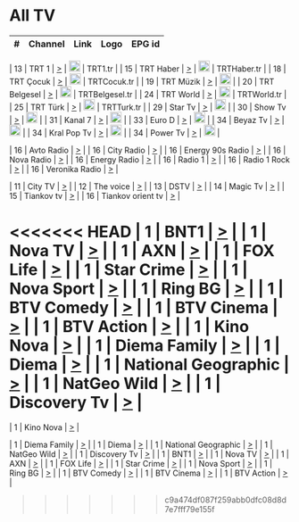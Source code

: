 <h1>All TV</h1>

| #   | Channel        | Link  | Logo | EPG id |
|:---:|:--------------:|:-----:|:----:|:------:|

| 13  | TRT 1            | [>](https://tv-trt1.medya.trt.com.tr/master.m3u8) | <img height="20" src="https://i.imgur.com/j786OLG.png"/> | TRT1.tr |
| 15  | TRT Haber        | [>](https://tv-trthaber.medya.trt.com.tr/master.m3u8) | <img height="20" src="https://i.imgur.com/OVfo8Ab.png"/> | TRTHaber.tr |
| 18  | TRT Çocuk        | [>](https://tv-trtcocuk.medya.trt.com.tr/master.m3u8) | <img height="20" src="https://i.imgur.com/QLFmD6d.png"/> | TRTCocuk.tr |
| 19  | TRT Müzik        | [>](https://tv-trtmuzik.medya.trt.com.tr/master.m3u8) | <img height="20" src="https://i.imgur.com/fIVFCEd.png"/> |
| 20  | TRT Belgesel     | [>](https://tv-trtbelgesel.medya.trt.com.tr/master.m3u8) | <img height="20" src="https://i.imgur.com/MGO87pe.png"/> | TRTBelgesel.tr |
| 24  | TRT World        | [>](https://tv-trtworld.medya.trt.com.tr/master.m3u8) | <img height="20" src="https://i.imgur.com/JEA2xpv.png"/> | TRTWorld.tr |
| 25  | TRT Türk         | [>](https://tv-trtturk.medya.trt.com.tr/master.m3u8) | <img height="20" src="https://i.imgur.com/OSTOQNw.png"/> | TRTTurk.tr |
| 29  | Star Tv   | [>](https://dogus-live.daioncdn.net/startv/startv_360p.m3u8) | <img height="20" src="https://i.imgur.com/IebUZx1.png"/> |
| 30  | Show Tv     | [>](https://ciner-live.daioncdn.net/showtv/showtv.m3u8) | <img height="20" src="https://i.imgur.com/IebUZx1.png"/> |
| 31  | Kanal 7     | [>](https://kanal7-live.daioncdn.net/kanal7/kanal7.m3u8) | <img height="20" src="https://i.imgur.com/IebUZx1.png"/> |
| 33  | Euro D    | [>](https://www.youtube.com/user/KanalD/live) | <img height="20" src="https://i.imgur.com/IebUZx1.png"/> |
| 34  | Beyaz Tv     | [>](https://beyaztv-live.daioncdn.net/beyaztv/beyaztv.m3u8) | <img height="20" src="https://i.imgur.com/IebUZx1.png"/> |
| 34  | Kral Pop Tv     | [>](https://www.youtube.com/watch?v=GuFTuKoXepw) | <img height="20" src="https://i.imgur.com/IebUZx1.png"/> |
| 34  | Power Tv     | [>](https://livetv.powerapp.com.tr/powerTV/powerhd.smil/chunklist.m3u8) | <img height="20" src="https://i.imgur.com/IebUZx1.png"/> |

| 16  | Avto Radio | [>](http://stream.metacast.eu/avtoradio.mp3.m3u) |
| 16  | City Radio | [>](http://stream.metacast.eu/city.aac.m3u) |
| 16  | Energy 90s Radio | [>](http://stream.metacast.eu/energy-90s.m3u) |
| 16  | Nova Radio | [>](http://stream.metacast.eu/nova.aac.m3u) |
| 16  | Energy Radio | [>](http://stream.metacast.eu/nrj.aac.m3u) |
| 16  | Radio 1 | [>](http://stream.metacast.eu/radio1.aac.m3u) |
| 16  | Radio 1 Rock | [>](http://stream.metacast.eu/radio1rock.aac.m3u) |
| 16  | Veronika Radio | [>](http://stream.metacast.eu/veronika.aac.m3u) |

| 11  | City TV | [>](https://tv.city.bg/play/tshls/citytv/index.m3u8) |
| 12  | The voice | [>](https://bss1.neterra.tv/thevoice/thevoice.m3u8) |
| 13  | DSTV | [>](http://46.249.95.140:8081/hls/data.m3u8) |
| 14  | Magic Tv | [>](https://bss1.neterra.tv/magictv/magictv.m3u8) |
| 15  | Tiankov tv | [>](https://streamer103.neterra.tv/tiankov-folk/live.m3u8) |
| 16  | Tiankov orient tv | [>](https://streamer103.neterra.tv/tiankov-orient/live.m3u8) |

<<<<<<< HEAD
| 1 | BNT1 | [>](https://ymkaya.xyz:15722/tv/bnt1/playlist.m3u8?wmsAuthSign=c2VydmVyX3RpbWU9NC81LzIwMjUgNjo0MToyMyBQTSZoYXNoX3ZhbHVlPWIxaFh4dXBnTFZnNWxRSGptb3hMU0E9PSZ2YWxpZG1pbnV0ZXM9NjA=) |
| 1 | Nova TV | [>](https://ymkaya.xyz:15722/tv/novatv/playlist.m3u8?wmsAuthSign=c2VydmVyX3RpbWU9NC81LzIwMjUgNjo0MTozMyBQTSZoYXNoX3ZhbHVlPXNMWkEwN3lucEZweGJORGRNZnZCbGc9PSZ2YWxpZG1pbnV0ZXM9NjA=) |
| 1 | AXN | [>](https://ymkaya.xyz:15722/tv/axn/playlist.m3u8?wmsAuthSign=c2VydmVyX3RpbWU9NC81LzIwMjUgNjo0MTo0MiBQTSZoYXNoX3ZhbHVlPWJYeTJ6aEtvM1o2VVd0blV2TjIzNnc9PSZ2YWxpZG1pbnV0ZXM9NjA=) |
| 1 | FOX Life | [>](https://ymkaya.xyz:15722/tv/foxlife/playlist.m3u8?wmsAuthSign=c2VydmVyX3RpbWU9NC81LzIwMjUgNjo0MTo1MiBQTSZoYXNoX3ZhbHVlPXFweS9taG1qLzFoM3hDcS8zYS9uTEE9PSZ2YWxpZG1pbnV0ZXM9NjA=) |
| 1 | Star Crime | [>](https://ymkaya.xyz:15722/tv/foxcrime/playlist.m3u8?wmsAuthSign=c2VydmVyX3RpbWU9NC81LzIwMjUgNjo0MjowMiBQTSZoYXNoX3ZhbHVlPWVremF1YjJtbnpWY3dXcjV5NWExYXc9PSZ2YWxpZG1pbnV0ZXM9NjA=) |
| 1 | Nova Sport | [>](https://ymkaya.xyz:15722/tv/novasport/playlist.m3u8?wmsAuthSign=c2VydmVyX3RpbWU9NC81LzIwMjUgNjo0MjoxMiBQTSZoYXNoX3ZhbHVlPURXRi9SS3dXdlpJSzZCS29JM2tFRHc9PSZ2YWxpZG1pbnV0ZXM9NjA=) |
| 1 | Ring BG | [>](https://ymkaya.xyz:15722/tv/ringbg/playlist.m3u8?wmsAuthSign=c2VydmVyX3RpbWU9NC81LzIwMjUgNjo0MjoyMSBQTSZoYXNoX3ZhbHVlPUdkdEwydlQ2UWpiaFpwZkdQYUU4RGc9PSZ2YWxpZG1pbnV0ZXM9NjA=) |
| 1 | BTV Comedy | [>](https://ymkaya.xyz:15722/tv/btvcomedy/playlist.m3u8?wmsAuthSign=c2VydmVyX3RpbWU9NC81LzIwMjUgNjo0MjozMSBQTSZoYXNoX3ZhbHVlPWNsanYyL0wyRUZVTFp2V2RtWDRZS2c9PSZ2YWxpZG1pbnV0ZXM9NjA=) |
| 1 | BTV Cinema | [>](https://ymkaya.xyz:15722/tv/btvcinema/playlist.m3u8?wmsAuthSign=c2VydmVyX3RpbWU9NC81LzIwMjUgNjo0Mjo0MCBQTSZoYXNoX3ZhbHVlPW5UbFJVWXgxU0VvOGx5djZxQzgyQmc9PSZ2YWxpZG1pbnV0ZXM9NjA=) |
| 1 | BTV Action | [>](https://ymkaya.xyz:15722/tv/btvaction/playlist.m3u8?wmsAuthSign=c2VydmVyX3RpbWU9NC81LzIwMjUgNjo0Mjo1MCBQTSZoYXNoX3ZhbHVlPWpIMW5XVWkzeDhlbUpFSHVhTXZ3K1E9PSZ2YWxpZG1pbnV0ZXM9NjA=) |
| 1 | Kino Nova | [>](https://ymkaya.xyz:15722/tv/kinonova/playlist.m3u8?wmsAuthSign=c2VydmVyX3RpbWU9NC81LzIwMjUgNjo0Mjo1OSBQTSZoYXNoX3ZhbHVlPUhwSkF0YjVGUGhTdFM2ZlBuNTJBM1E9PSZ2YWxpZG1pbnV0ZXM9NjA=) |
| 1 | Diema Family | [>](https://ymkaya.xyz:15722/tv/diemafamily/playlist.m3u8?wmsAuthSign=c2VydmVyX3RpbWU9NC81LzIwMjUgNjo0MzowOSBQTSZoYXNoX3ZhbHVlPS9ZdlhpYW5FTUdXcjNrZWdSRHg1ZHc9PSZ2YWxpZG1pbnV0ZXM9NjA=) |
| 1 | Diema | [>](https://ymkaya.xyz:15722/tv/diema/playlist.m3u8?wmsAuthSign=c2VydmVyX3RpbWU9NC81LzIwMjUgNjo0MzoxOCBQTSZoYXNoX3ZhbHVlPXp0dTZCS0NYeXFsZ01NSjl4Yi96VHc9PSZ2YWxpZG1pbnV0ZXM9NjA=) |
| 1 | National Geographic | [>](https://ymkaya.xyz:15722/tv/natgeo/playlist.m3u8?wmsAuthSign=c2VydmVyX3RpbWU9NC81LzIwMjUgNjo0MzoyOCBQTSZoYXNoX3ZhbHVlPXp4dUppYmx2N0VQbWQ2S0lvUnJ6eFE9PSZ2YWxpZG1pbnV0ZXM9NjA=) |
| 1 | NatGeo Wild | [>](https://ymkaya.xyz:15722/tv/natgeowild/playlist.m3u8?wmsAuthSign=c2VydmVyX3RpbWU9NC81LzIwMjUgNjo0MzozOCBQTSZoYXNoX3ZhbHVlPUs5OC9aeExYKytoLzJFVGozNmhnbWc9PSZ2YWxpZG1pbnV0ZXM9NjA=) |
| 1 | Discovery Tv | [>](https://ymkaya.xyz:15722/tv/discovery/playlist.m3u8?wmsAuthSign=c2VydmVyX3RpbWU9NC81LzIwMjUgNjo0Mzo0NyBQTSZoYXNoX3ZhbHVlPXAwa2JZMDdObWlpbUM3TWJGdlE1VGc9PSZ2YWxpZG1pbnV0ZXM9NjA=) |
=======


| 1 | Kino Nova | [>](https://ymkaya.xyz:11336/tv/kinonova/playlist.m3u8?wmsAuthSign=c2VydmVyX3RpbWU9MS8yLzIwMjUgNDo0MDoyMCBBTSZoYXNoX3ZhbHVlPWlFS1FrWEtMMVRFM3l5YklUWUJQUHc9PSZ2YWxpZG1pbnV0ZXM9NjA=) |

| 1 | Diema Family | [>](https://ymkaya.xyz:11336/tv/diemafamily/playlist.m3u8?wmsAuthSign=c2VydmVyX3RpbWU9MS8yLzIwMjUgNDo0MDozMCBBTSZoYXNoX3ZhbHVlPUVUaTVKTldvZTF5WVVCM0YwL21kaXc9PSZ2YWxpZG1pbnV0ZXM9NjA=) |
| 1 | Diema | [>](https://ymkaya.xyz:11336/tv/diema/playlist.m3u8?wmsAuthSign=c2VydmVyX3RpbWU9MS8yLzIwMjUgNDo0MDo0MCBBTSZoYXNoX3ZhbHVlPVlYMWVJT2NuUjNpUTBsaytEUFFOS2c9PSZ2YWxpZG1pbnV0ZXM9NjA=) |
| 1 | National Geographic | [>](https://ymkaya.xyz:11336/tv/natgeo/playlist.m3u8?wmsAuthSign=c2VydmVyX3RpbWU9MS8yLzIwMjUgNDo0MTo0MSBBTSZoYXNoX3ZhbHVlPTJQTlVmcG5nYWx0M013eUhGRGxnd0E9PSZ2YWxpZG1pbnV0ZXM9NjA=) |
| 1 | NatGeo Wild | [>](https://ymkaya.xyz:11336/tv/natgeowild/playlist.m3u8?wmsAuthSign=c2VydmVyX3RpbWU9MS8yLzIwMjUgNDo0MTo1MSBBTSZoYXNoX3ZhbHVlPVl1OXZaTTliN0hGWEN3eDBYd1duNkE9PSZ2YWxpZG1pbnV0ZXM9NjA=) |
| 1 | Discovery Tv | [>](https://ymkaya.xyz:11336/tv/discovery/playlist.m3u8?wmsAuthSign=c2VydmVyX3RpbWU9MS8yLzIwMjUgNDo0MjowMSBBTSZoYXNoX3ZhbHVlPWtBQmdLNlY2RmQwWElzMVYzSDJyVkE9PSZ2YWxpZG1pbnV0ZXM9NjA=) |
| 1 | BNT1 | [>](https://ymkaya.xyz:11336/tv/bnt1/playlist.m3u8?wmsAuthSign=c2VydmVyX3RpbWU9MS8yLzIwMjUgNDozODozOCBBTSZoYXNoX3ZhbHVlPVVrMVlRQXpJWlhYeUh6ZFVpSC9NMUE9PSZ2YWxpZG1pbnV0ZXM9NjA=) |
| 1 | Nova TV | [>](https://ymkaya.xyz:11336/tv/novatv/playlist.m3u8?wmsAuthSign=c2VydmVyX3RpbWU9MS8yLzIwMjUgNDozODo0OCBBTSZoYXNoX3ZhbHVlPUVxQjh1a0ZzYkVGZU8zZDFGTzdreVE9PSZ2YWxpZG1pbnV0ZXM9NjA=) |
| 1 | AXN | [>](https://ymkaya.xyz:11336/tv/axn/playlist.m3u8?wmsAuthSign=c2VydmVyX3RpbWU9MS8yLzIwMjUgNDozODo1OCBBTSZoYXNoX3ZhbHVlPUpkWStGY1hkNXhaOVpPZ0thQ0FZL3c9PSZ2YWxpZG1pbnV0ZXM9NjA=) |
| 1 | FOX Life | [>](https://ymkaya.xyz:11336/tv/foxlife/playlist.m3u8?wmsAuthSign=c2VydmVyX3RpbWU9MS8yLzIwMjUgNDozOToxMCBBTSZoYXNoX3ZhbHVlPWt1ZDc1T3AzYlZDTjJnSy9TU0xJZlE9PSZ2YWxpZG1pbnV0ZXM9NjA=) |
| 1 | Star Crime | [>](https://ymkaya.xyz:11336/tv/foxcrime/playlist.m3u8?wmsAuthSign=c2VydmVyX3RpbWU9MS8yLzIwMjUgNDozOToyMCBBTSZoYXNoX3ZhbHVlPXIwVU45Nm9FR1l2enNkTG9TanBxbmc9PSZ2YWxpZG1pbnV0ZXM9NjA=) |
| 1 | Nova Sport | [>](https://ymkaya.xyz:11336/tv/novasport/playlist.m3u8?wmsAuthSign=c2VydmVyX3RpbWU9MS8yLzIwMjUgNDozOTozMCBBTSZoYXNoX3ZhbHVlPXlSZ0UxazVaM0xhSmc0NmR4T0c1T2c9PSZ2YWxpZG1pbnV0ZXM9NjA=) |
| 1 | Ring BG | [>](https://ymkaya.xyz:11336/tv/ringbg/playlist.m3u8?wmsAuthSign=c2VydmVyX3RpbWU9MS8yLzIwMjUgNDozOTo0MCBBTSZoYXNoX3ZhbHVlPTR4aUlFNHVUYWN4enY1WkVuOFZma2c9PSZ2YWxpZG1pbnV0ZXM9NjA=) |
| 1 | BTV Comedy | [>](https://ymkaya.xyz:11336/tv/btvcomedy/playlist.m3u8?wmsAuthSign=c2VydmVyX3RpbWU9MS8yLzIwMjUgNDozOTo1MCBBTSZoYXNoX3ZhbHVlPUtrMTJ2RHNTTUU1RFp1ZkVOdXFSK3c9PSZ2YWxpZG1pbnV0ZXM9NjA=) |
| 1 | BTV Cinema | [>](https://ymkaya.xyz:11336/tv/btvcinema/playlist.m3u8?wmsAuthSign=c2VydmVyX3RpbWU9MS8yLzIwMjUgNDozOTo1OSBBTSZoYXNoX3ZhbHVlPTZWcU9FZW56cG1NM1lrYy8xNE5NeHc9PSZ2YWxpZG1pbnV0ZXM9NjA=) |
| 1 | BTV Action | [>](https://ymkaya.xyz:11336/tv/btvaction/playlist.m3u8?wmsAuthSign=c2VydmVyX3RpbWU9MS8yLzIwMjUgNDo0MDoxMCBBTSZoYXNoX3ZhbHVlPUlDd0ErRkZVWThyMVZwR3c2REdGZ3c9PSZ2YWxpZG1pbnV0ZXM9NjA=) |
>>>>>>> c9a474df087f259abb0dfc08d8d7e7fff79e155f
